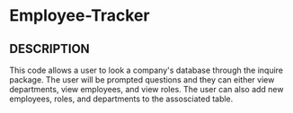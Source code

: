 # Employee-Tracker

## DESCRIPTION

This code allows a user to look a company's database through the inquire package. The user will be prompted questions and they can either view departments, view employees, and view roles. The user can also add new employees, roles, and departments to the assosciated table.
